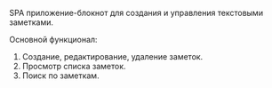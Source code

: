 SPA приложение-блокнот для создания и управления текстовыми заметками.

Основной функционал: 
1. Создание, редактирование, удаление заметок. 
2. Просмотр списка заметок. 
3. Поиск по заметкам. 
